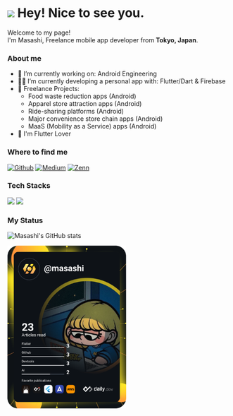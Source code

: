 # <img src="https://emojis.slackmojis.com/emojis/images/1531849430/4246/blob-sunglasses.gif?1531849430" width="30"/> Hey! Nice to see you.

Welcome to my page! </br> I'm Masashi, Freelance mobile app developer from <b>Tokyo, Japan</b>.

### About me
- 🔭 I’m currently working on: Android Engineering
- 🧑‍💻 I’m currently developing a personal app with: Flutter/Dart & Firebase
- 📱 Freelance Projects:
  - Food waste reduction apps (Android)
  - Apparel store attraction apps (Android)
  - Ride-sharing platforms (Android)
  - Major convenience store chain apps (Android)
  - MaaS (Mobility as a Service) apps (Android)
- 💙 I'm Flutter Lover 
 
### Where to find me
<a href="https://github.com/mnengineer" target="_blank"><img alt="Github" src="https://img.shields.io/badge/GitHub-%2312100E.svg?&style=for-the-badge&logo=Github&logoColor=white" /></a>
<a href="https://medium.com/@masashiii" target="_blank"><img alt="Medium" src="https://img.shields.io/badge/medium-%2312100E.svg?&style=for-the-badge&logo=medium&logoColor=white" /></a>
<a href="https://zenn.dev/masashiii" target="_blank"><img alt="Zenn" src="https://img.shields.io/badge/Zenn-3EA8FF.svg?&style=for-the-badge&logo=Zenn&logoColor=white" /></a>

### Tech Stacks

<img src="https://skillicons.dev/icons?i=kotlin,dart,flutter,firebase,androidstudio,vscode,github" />
<img src="https://skillicons.dev/icons?i=html,css,php,js,angular,vue,nodejs,express,java,spring,postgresql,sqlite,mysql,figma,docker" />

### My Status 
![Masashi's GitHub stats](https://github-readme-stats.vercel.app/api?username=mnengineer&show_icons=true&theme=vue-dark&count_private=true)

<a href="https://app.daily.dev/masashi"><img src="https://github.com/mnengineer/mnengineer/blob/main/devcard.svg" width="270" alt="masashi's Dev Card"/></a>
